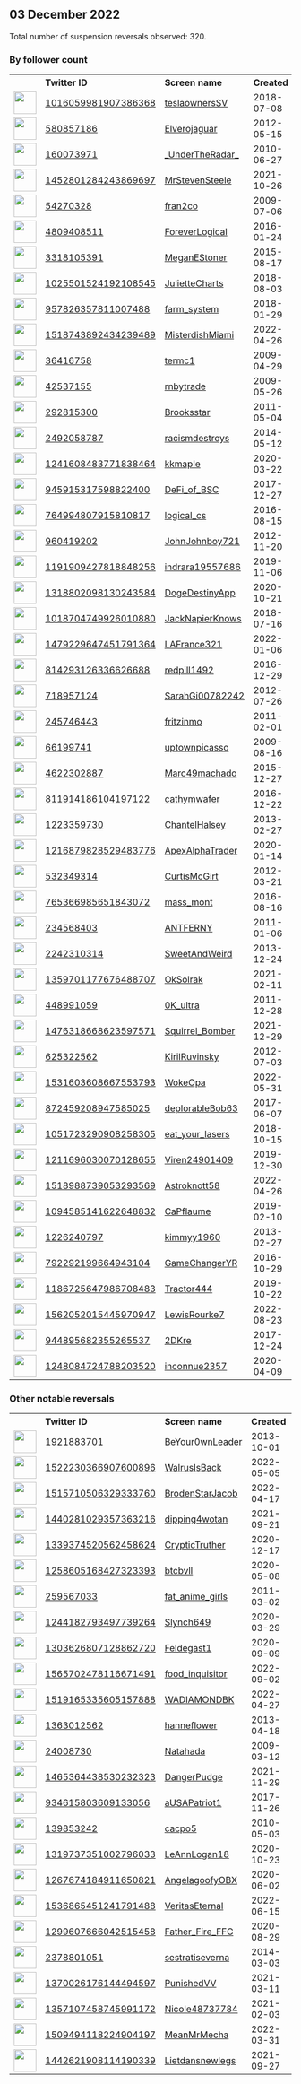
## 03 December 2022
Total number of suspension reversals observed: 320.

### By follower count
<table><tr><th></th><th align="left">Twitter ID</th><th align="left">Screen name</th>
<th align="left">Created</th><th align="left">Status</th><th align="left">Suspended</th><th align="left">Followers</th>
<tr><td><a href="https://pbs.twimg.com/profile_images/1581464502746238978/88EWeHhx_normal.jpg"><img src="https://pbs.twimg.com/profile_images/1581464502746238978/88EWeHhx_normal.jpg" width="40px" height="40px" align="center"/></a></td><td><a href="https://twitter.com/intent/user?user_id=1016059981907386368">1016059981907386368</a></td><td><a href="https://twitter.com/teslaownersSV">teslaownersSV</a></td><td>2018-07-08</td><td align="center"></td><td>2022-12-01</td><td>730760</td></tr>
<tr><td><a href="https://pbs.twimg.com/profile_images/879386710446133249/Hc6lh6sW_normal.jpg"><img src="https://pbs.twimg.com/profile_images/879386710446133249/Hc6lh6sW_normal.jpg" width="40px" height="40px" align="center"/></a></td><td><a href="https://twitter.com/intent/user?user_id=580857186">580857186</a></td><td><a href="https://twitter.com/Elverojaguar">Elverojaguar</a></td><td>2012-05-15</td><td align="center"></td><td></td><td>386681</td></tr>
<tr><td><a href="https://pbs.twimg.com/profile_images/378800000195393072/dfe73b30afd24110071a54e24ac9a3f8_normal.png"><img src="https://pbs.twimg.com/profile_images/378800000195393072/dfe73b30afd24110071a54e24ac9a3f8_normal.png" width="40px" height="40px" align="center"/></a></td><td><a href="https://twitter.com/intent/user?user_id=160073971">160073971</a></td><td><a href="https://twitter.com/_UnderTheRadar_">_UnderTheRadar_</a></td><td>2010-06-27</td><td align="center"></td><td></td><td>76700</td></tr>
<tr><td><a href="https://pbs.twimg.com/profile_images/1580767890617376768/l-gVENMn_normal.jpg"><img src="https://pbs.twimg.com/profile_images/1580767890617376768/l-gVENMn_normal.jpg" width="40px" height="40px" align="center"/></a></td><td><a href="https://twitter.com/intent/user?user_id=1452801284243869697">1452801284243869697</a></td><td><a href="https://twitter.com/MrStevenSteele">MrStevenSteele</a></td><td>2021-10-26</td><td align="center"></td><td>2022-12-01</td><td>56892</td></tr>
<tr><td><a href="https://pbs.twimg.com/profile_images/494556299/Image034_normal.jpg"><img src="https://pbs.twimg.com/profile_images/494556299/Image034_normal.jpg" width="40px" height="40px" align="center"/></a></td><td><a href="https://twitter.com/intent/user?user_id=54270328">54270328</a></td><td><a href="https://twitter.com/fran2co">fran2co</a></td><td>2009-07-06</td><td align="center"></td><td>2022-11-30</td><td>39025</td></tr>
<tr><td><a href="https://pbs.twimg.com/profile_images/893658949995577344/JpVqr5CV_normal.jpg"><img src="https://pbs.twimg.com/profile_images/893658949995577344/JpVqr5CV_normal.jpg" width="40px" height="40px" align="center"/></a></td><td><a href="https://twitter.com/intent/user?user_id=4809408511">4809408511</a></td><td><a href="https://twitter.com/ForeverLogical">ForeverLogical</a></td><td>2016-01-24</td><td align="center"></td><td></td><td>26980</td></tr>
<tr><td><a href="https://pbs.twimg.com/profile_images/1588372534587805696/ybxClUM5_normal.jpg"><img src="https://pbs.twimg.com/profile_images/1588372534587805696/ybxClUM5_normal.jpg" width="40px" height="40px" align="center"/></a></td><td><a href="https://twitter.com/intent/user?user_id=3318105391">3318105391</a></td><td><a href="https://twitter.com/MeganEStoner">MeganEStoner</a></td><td>2015-08-17</td><td align="center">🔒</td><td>2022-11-25</td><td>24196</td></tr>
<tr><td><a href="https://pbs.twimg.com/profile_images/1611702845371305985/JSGGfftM_normal.jpg"><img src="https://pbs.twimg.com/profile_images/1611702845371305985/JSGGfftM_normal.jpg" width="40px" height="40px" align="center"/></a></td><td><a href="https://twitter.com/intent/user?user_id=1025501524192108545">1025501524192108545</a></td><td><a href="https://twitter.com/JulietteCharts">JulietteCharts</a></td><td>2018-08-03</td><td align="center"></td><td>2022-11-14</td><td>16964</td></tr>
<tr><td><a href="https://pbs.twimg.com/profile_images/1319094399934951424/2NrXnMMB_normal.jpg"><img src="https://pbs.twimg.com/profile_images/1319094399934951424/2NrXnMMB_normal.jpg" width="40px" height="40px" align="center"/></a></td><td><a href="https://twitter.com/intent/user?user_id=957826357811007488">957826357811007488</a></td><td><a href="https://twitter.com/farm_system">farm_system</a></td><td>2018-01-29</td><td align="center"></td><td></td><td>15675</td></tr>
<tr><td><a href="https://pbs.twimg.com/profile_images/1518761574965596161/vA8MYqmN_normal.jpg"><img src="https://pbs.twimg.com/profile_images/1518761574965596161/vA8MYqmN_normal.jpg" width="40px" height="40px" align="center"/></a></td><td><a href="https://twitter.com/intent/user?user_id=1518743892434239489">1518743892434239489</a></td><td><a href="https://twitter.com/MisterdishMiami">MisterdishMiami</a></td><td>2022-04-26</td><td align="center">👋</td><td>2022-10-20</td><td>11193</td></tr>
<tr><td><a href="https://pbs.twimg.com/profile_images/1270526043514982405/iemrGLHv_normal.jpg"><img src="https://pbs.twimg.com/profile_images/1270526043514982405/iemrGLHv_normal.jpg" width="40px" height="40px" align="center"/></a></td><td><a href="https://twitter.com/intent/user?user_id=36416758">36416758</a></td><td><a href="https://twitter.com/termc1">termc1</a></td><td>2009-04-29</td><td align="center">🚫</td><td></td><td>8697</td></tr>
<tr><td><a href="https://pbs.twimg.com/profile_images/1631759202929483778/BItxT3FL_normal.jpg"><img src="https://pbs.twimg.com/profile_images/1631759202929483778/BItxT3FL_normal.jpg" width="40px" height="40px" align="center"/></a></td><td><a href="https://twitter.com/intent/user?user_id=42537155">42537155</a></td><td><a href="https://twitter.com/rnbytrade">rnbytrade</a></td><td>2009-05-26</td><td align="center"></td><td>2022-04-23</td><td>8099</td></tr>
<tr><td><a href="https://pbs.twimg.com/profile_images/1599093174194028544/rB3ExwiD_normal.jpg"><img src="https://pbs.twimg.com/profile_images/1599093174194028544/rB3ExwiD_normal.jpg" width="40px" height="40px" align="center"/></a></td><td><a href="https://twitter.com/intent/user?user_id=292815300">292815300</a></td><td><a href="https://twitter.com/Brooksstar">Brooksstar</a></td><td>2011-05-04</td><td align="center"></td><td></td><td>7490</td></tr>
<tr><td><a href="https://pbs.twimg.com/profile_images/1623500194426892288/blr1mabc_normal.jpg"><img src="https://pbs.twimg.com/profile_images/1623500194426892288/blr1mabc_normal.jpg" width="40px" height="40px" align="center"/></a></td><td><a href="https://twitter.com/intent/user?user_id=2492058787">2492058787</a></td><td><a href="https://twitter.com/racismdestroys">racismdestroys</a></td><td>2014-05-12</td><td align="center"></td><td></td><td>7430</td></tr>
<tr><td><a href="https://pbs.twimg.com/profile_images/1640412629549346816/cTys3Qiq_normal.jpg"><img src="https://pbs.twimg.com/profile_images/1640412629549346816/cTys3Qiq_normal.jpg" width="40px" height="40px" align="center"/></a></td><td><a href="https://twitter.com/intent/user?user_id=1241608483771838464">1241608483771838464</a></td><td><a href="https://twitter.com/kkmapIe">kkmapIe</a></td><td>2020-03-22</td><td align="center"></td><td></td><td>7240</td></tr>
<tr><td><a href="https://pbs.twimg.com/profile_images/1500844199825985536/_XjxLBXF_normal.jpg"><img src="https://pbs.twimg.com/profile_images/1500844199825985536/_XjxLBXF_normal.jpg" width="40px" height="40px" align="center"/></a></td><td><a href="https://twitter.com/intent/user?user_id=945915317598822400">945915317598822400</a></td><td><a href="https://twitter.com/DeFi_of_BSC">DeFi_of_BSC</a></td><td>2017-12-27</td><td align="center"></td><td>2022-11-08</td><td>6970</td></tr>
<tr><td><a href="https://pbs.twimg.com/profile_images/1648355489187545089/SqppkPce_normal.jpg"><img src="https://pbs.twimg.com/profile_images/1648355489187545089/SqppkPce_normal.jpg" width="40px" height="40px" align="center"/></a></td><td><a href="https://twitter.com/intent/user?user_id=764994807915810817">764994807915810817</a></td><td><a href="https://twitter.com/logical_cs">logical_cs</a></td><td>2016-08-15</td><td align="center"></td><td></td><td>6472</td></tr>
<tr><td><a href="https://pbs.twimg.com/profile_images/1656248254567153664/-NGDqZxo_normal.jpg"><img src="https://pbs.twimg.com/profile_images/1656248254567153664/-NGDqZxo_normal.jpg" width="40px" height="40px" align="center"/></a></td><td><a href="https://twitter.com/intent/user?user_id=960419202">960419202</a></td><td><a href="https://twitter.com/JohnJohnboy721">JohnJohnboy721</a></td><td>2012-11-20</td><td align="center"></td><td>2022-11-08</td><td>6420</td></tr>
<tr><td><a href="https://pbs.twimg.com/profile_images/1629503903711600641/ztb3m5ix_normal.jpg"><img src="https://pbs.twimg.com/profile_images/1629503903711600641/ztb3m5ix_normal.jpg" width="40px" height="40px" align="center"/></a></td><td><a href="https://twitter.com/intent/user?user_id=1191909427818848256">1191909427818848256</a></td><td><a href="https://twitter.com/indrara19557686">indrara19557686</a></td><td>2019-11-06</td><td align="center"></td><td>2022-11-08</td><td>6147</td></tr>
<tr><td><a href="https://pbs.twimg.com/profile_images/1651946997794971653/hQZmFMB__normal.jpg"><img src="https://pbs.twimg.com/profile_images/1651946997794971653/hQZmFMB__normal.jpg" width="40px" height="40px" align="center"/></a></td><td><a href="https://twitter.com/intent/user?user_id=1318802098130243584">1318802098130243584</a></td><td><a href="https://twitter.com/DogeDestinyApp">DogeDestinyApp</a></td><td>2020-10-21</td><td align="center"></td><td>2022-12-02</td><td>5838</td></tr>
<tr><td><a href="https://pbs.twimg.com/profile_images/1643791382874554371/DLX3fMYN_normal.jpg"><img src="https://pbs.twimg.com/profile_images/1643791382874554371/DLX3fMYN_normal.jpg" width="40px" height="40px" align="center"/></a></td><td><a href="https://twitter.com/intent/user?user_id=1018704749926010880">1018704749926010880</a></td><td><a href="https://twitter.com/JackNapierKnows">JackNapierKnows</a></td><td>2018-07-16</td><td align="center"></td><td>2022-03-30</td><td>5833</td></tr>
<tr><td><a href="https://pbs.twimg.com/profile_images/1604042118242209793/adIBAZSb_normal.jpg"><img src="https://pbs.twimg.com/profile_images/1604042118242209793/adIBAZSb_normal.jpg" width="40px" height="40px" align="center"/></a></td><td><a href="https://twitter.com/intent/user?user_id=1479229647451791364">1479229647451791364</a></td><td><a href="https://twitter.com/LAFrance321">LAFrance321</a></td><td>2022-01-06</td><td align="center">🚫</td><td>2022-10-20</td><td>5641</td></tr>
<tr><td><a href="https://pbs.twimg.com/profile_images/1611116729844879360/WEbYldwX_normal.jpg"><img src="https://pbs.twimg.com/profile_images/1611116729844879360/WEbYldwX_normal.jpg" width="40px" height="40px" align="center"/></a></td><td><a href="https://twitter.com/intent/user?user_id=814293126336626688">814293126336626688</a></td><td><a href="https://twitter.com/redpill1492">redpill1492</a></td><td>2016-12-29</td><td align="center"></td><td></td><td>5557</td></tr>
<tr><td><a href="https://pbs.twimg.com/profile_images/1637514552924405760/3jj0WvHy_normal.png"><img src="https://pbs.twimg.com/profile_images/1637514552924405760/3jj0WvHy_normal.png" width="40px" height="40px" align="center"/></a></td><td><a href="https://twitter.com/intent/user?user_id=718957124">718957124</a></td><td><a href="https://twitter.com/SarahGi00782242">SarahGi00782242</a></td><td>2012-07-26</td><td align="center"></td><td>2022-09-19</td><td>5166</td></tr>
<tr><td><a href="https://pbs.twimg.com/profile_images/1518521279615225856/ESElkWAn_normal.jpg"><img src="https://pbs.twimg.com/profile_images/1518521279615225856/ESElkWAn_normal.jpg" width="40px" height="40px" align="center"/></a></td><td><a href="https://twitter.com/intent/user?user_id=245746443">245746443</a></td><td><a href="https://twitter.com/fritzinmo">fritzinmo</a></td><td>2011-02-01</td><td align="center"></td><td>2022-10-21</td><td>4640</td></tr>
<tr><td><a href="https://pbs.twimg.com/profile_images/1647759817145024512/iF4TOsCq_normal.jpg"><img src="https://pbs.twimg.com/profile_images/1647759817145024512/iF4TOsCq_normal.jpg" width="40px" height="40px" align="center"/></a></td><td><a href="https://twitter.com/intent/user?user_id=66199741">66199741</a></td><td><a href="https://twitter.com/uptownpicasso">uptownpicasso</a></td><td>2009-08-16</td><td align="center"></td><td></td><td>4132</td></tr>
<tr><td><a href="https://pbs.twimg.com/profile_images/1610377251861811200/EuushOJb_normal.jpg"><img src="https://pbs.twimg.com/profile_images/1610377251861811200/EuushOJb_normal.jpg" width="40px" height="40px" align="center"/></a></td><td><a href="https://twitter.com/intent/user?user_id=4622302887">4622302887</a></td><td><a href="https://twitter.com/Marc49machado">Marc49machado</a></td><td>2015-12-27</td><td align="center"></td><td>2022-09-09</td><td>4131</td></tr>
<tr><td><a href="https://pbs.twimg.com/profile_images/818604724605845506/RutS25CW_normal.jpg"><img src="https://pbs.twimg.com/profile_images/818604724605845506/RutS25CW_normal.jpg" width="40px" height="40px" align="center"/></a></td><td><a href="https://twitter.com/intent/user?user_id=811914186104197122">811914186104197122</a></td><td><a href="https://twitter.com/cathymwafer">cathymwafer</a></td><td>2016-12-22</td><td align="center"></td><td>2022-07-16</td><td>4062</td></tr>
<tr><td><a href="https://pbs.twimg.com/profile_images/1371203452685021187/vZJ6nHPy_normal.jpg"><img src="https://pbs.twimg.com/profile_images/1371203452685021187/vZJ6nHPy_normal.jpg" width="40px" height="40px" align="center"/></a></td><td><a href="https://twitter.com/intent/user?user_id=1223359730">1223359730</a></td><td><a href="https://twitter.com/ChantelHalsey">ChantelHalsey</a></td><td>2013-02-27</td><td align="center"></td><td></td><td>3685</td></tr>
<tr><td><a href="https://pbs.twimg.com/profile_images/1417929726144962563/XjwMdcgo_normal.jpg"><img src="https://pbs.twimg.com/profile_images/1417929726144962563/XjwMdcgo_normal.jpg" width="40px" height="40px" align="center"/></a></td><td><a href="https://twitter.com/intent/user?user_id=1216879828529483776">1216879828529483776</a></td><td><a href="https://twitter.com/ApexAlphaTrader">ApexAlphaTrader</a></td><td>2020-01-14</td><td align="center"></td><td>2022-10-29</td><td>3637</td></tr>
<tr><td><a href="https://pbs.twimg.com/profile_images/1142170041552646145/oyQmjSG__normal.jpg"><img src="https://pbs.twimg.com/profile_images/1142170041552646145/oyQmjSG__normal.jpg" width="40px" height="40px" align="center"/></a></td><td><a href="https://twitter.com/intent/user?user_id=532349314">532349314</a></td><td><a href="https://twitter.com/CurtisMcGirt">CurtisMcGirt</a></td><td>2012-03-21</td><td align="center"></td><td></td><td>3598</td></tr>
<tr><td><a href="https://pbs.twimg.com/profile_images/1636906935768297472/qzkH3dgh_normal.jpg"><img src="https://pbs.twimg.com/profile_images/1636906935768297472/qzkH3dgh_normal.jpg" width="40px" height="40px" align="center"/></a></td><td><a href="https://twitter.com/intent/user?user_id=765366985651843072">765366985651843072</a></td><td><a href="https://twitter.com/mass_mont">mass_mont</a></td><td>2016-08-16</td><td align="center"></td><td></td><td>3518</td></tr>
<tr><td><a href="https://pbs.twimg.com/profile_images/1620600175201771520/vbYT4Eyt_normal.jpg"><img src="https://pbs.twimg.com/profile_images/1620600175201771520/vbYT4Eyt_normal.jpg" width="40px" height="40px" align="center"/></a></td><td><a href="https://twitter.com/intent/user?user_id=234568403">234568403</a></td><td><a href="https://twitter.com/ANTFERNY">ANTFERNY</a></td><td>2011-01-06</td><td align="center"></td><td></td><td>3143</td></tr>
<tr><td><a href="https://pbs.twimg.com/profile_images/1599066033465266176/1mca_6Nn_normal.jpg"><img src="https://pbs.twimg.com/profile_images/1599066033465266176/1mca_6Nn_normal.jpg" width="40px" height="40px" align="center"/></a></td><td><a href="https://twitter.com/intent/user?user_id=2242310314">2242310314</a></td><td><a href="https://twitter.com/SweetAndWeird">SweetAndWeird</a></td><td>2013-12-24</td><td align="center">🚫</td><td></td><td>3117</td></tr>
<tr><td><a href="https://pbs.twimg.com/profile_images/1445711875434369035/-ygMOLUV_normal.jpg"><img src="https://pbs.twimg.com/profile_images/1445711875434369035/-ygMOLUV_normal.jpg" width="40px" height="40px" align="center"/></a></td><td><a href="https://twitter.com/intent/user?user_id=1359701177676488707">1359701177676488707</a></td><td><a href="https://twitter.com/OkSolrak">OkSolrak</a></td><td>2021-02-11</td><td align="center"></td><td>2022-08-19</td><td>3041</td></tr>
<tr><td><a href="https://pbs.twimg.com/profile_images/971090597674209281/bm2U-T5N_normal.jpg"><img src="https://pbs.twimg.com/profile_images/971090597674209281/bm2U-T5N_normal.jpg" width="40px" height="40px" align="center"/></a></td><td><a href="https://twitter.com/intent/user?user_id=448991059">448991059</a></td><td><a href="https://twitter.com/0K_ultra">0K_ultra</a></td><td>2011-12-28</td><td align="center"></td><td></td><td>2970</td></tr>
<tr><td><a href="https://pbs.twimg.com/profile_images/1587655079095574528/L6mYYv1W_normal.jpg"><img src="https://pbs.twimg.com/profile_images/1587655079095574528/L6mYYv1W_normal.jpg" width="40px" height="40px" align="center"/></a></td><td><a href="https://twitter.com/intent/user?user_id=1476318668623597571">1476318668623597571</a></td><td><a href="https://twitter.com/Squirrel_Bomber">Squirrel_Bomber</a></td><td>2021-12-29</td><td align="center"></td><td>2022-11-23</td><td>2925</td></tr>
<tr><td><a href="https://pbs.twimg.com/profile_images/863910743258701824/mXSZRCiY_normal.jpg"><img src="https://pbs.twimg.com/profile_images/863910743258701824/mXSZRCiY_normal.jpg" width="40px" height="40px" align="center"/></a></td><td><a href="https://twitter.com/intent/user?user_id=625322562">625322562</a></td><td><a href="https://twitter.com/KirilRuvinsky">KirilRuvinsky</a></td><td>2012-07-03</td><td align="center"></td><td>2022-11-20</td><td>2798</td></tr>
<tr><td><a href="https://pbs.twimg.com/profile_images/1553781538470477826/rn3eTQaz_normal.jpg"><img src="https://pbs.twimg.com/profile_images/1553781538470477826/rn3eTQaz_normal.jpg" width="40px" height="40px" align="center"/></a></td><td><a href="https://twitter.com/intent/user?user_id=1531603608667553793">1531603608667553793</a></td><td><a href="https://twitter.com/WokeOpa">WokeOpa</a></td><td>2022-05-31</td><td align="center"></td><td>2022-11-09</td><td>2787</td></tr>
<tr><td><a href="https://pbs.twimg.com/profile_images/1221424835626262528/mSyVPX09_normal.jpg"><img src="https://pbs.twimg.com/profile_images/1221424835626262528/mSyVPX09_normal.jpg" width="40px" height="40px" align="center"/></a></td><td><a href="https://twitter.com/intent/user?user_id=872459208947585025">872459208947585025</a></td><td><a href="https://twitter.com/deplorableBob63">deplorableBob63</a></td><td>2017-06-07</td><td align="center"></td><td>2022-10-29</td><td>2716</td></tr>
<tr><td><a href="https://pbs.twimg.com/profile_images/1600138348005318657/_5QdAZIF_normal.jpg"><img src="https://pbs.twimg.com/profile_images/1600138348005318657/_5QdAZIF_normal.jpg" width="40px" height="40px" align="center"/></a></td><td><a href="https://twitter.com/intent/user?user_id=1051723290908258305">1051723290908258305</a></td><td><a href="https://twitter.com/eat_your_lasers">eat_your_lasers</a></td><td>2018-10-15</td><td align="center"></td><td>2022-10-07</td><td>2677</td></tr>
<tr><td><a href="https://pbs.twimg.com/profile_images/1513014264461729794/bHha6FvV_normal.jpg"><img src="https://pbs.twimg.com/profile_images/1513014264461729794/bHha6FvV_normal.jpg" width="40px" height="40px" align="center"/></a></td><td><a href="https://twitter.com/intent/user?user_id=1211696030070128655">1211696030070128655</a></td><td><a href="https://twitter.com/Viren24901409">Viren24901409</a></td><td>2019-12-30</td><td align="center"></td><td>2022-07-15</td><td>2654</td></tr>
<tr><td><a href="https://pbs.twimg.com/profile_images/1518988921291612164/tqpt5AVb_normal.jpg"><img src="https://pbs.twimg.com/profile_images/1518988921291612164/tqpt5AVb_normal.jpg" width="40px" height="40px" align="center"/></a></td><td><a href="https://twitter.com/intent/user?user_id=1518988739053293569">1518988739053293569</a></td><td><a href="https://twitter.com/Astroknott58">Astroknott58</a></td><td>2022-04-26</td><td align="center"></td><td>2022-10-29</td><td>2634</td></tr>
<tr><td><a href="https://pbs.twimg.com/profile_images/1102778372369858560/lwXgt4Ds_normal.jpg"><img src="https://pbs.twimg.com/profile_images/1102778372369858560/lwXgt4Ds_normal.jpg" width="40px" height="40px" align="center"/></a></td><td><a href="https://twitter.com/intent/user?user_id=1094585141622648832">1094585141622648832</a></td><td><a href="https://twitter.com/CaPflaume">CaPflaume</a></td><td>2019-02-10</td><td align="center"></td><td>2022-10-29</td><td>2541</td></tr>
<tr><td><a href="https://pbs.twimg.com/profile_images/1258909620665540608/HZRdg7fP_normal.jpg"><img src="https://pbs.twimg.com/profile_images/1258909620665540608/HZRdg7fP_normal.jpg" width="40px" height="40px" align="center"/></a></td><td><a href="https://twitter.com/intent/user?user_id=1226240797">1226240797</a></td><td><a href="https://twitter.com/kimmyy1960">kimmyy1960</a></td><td>2013-02-27</td><td align="center">🚫</td><td></td><td>2524</td></tr>
<tr><td><a href="https://pbs.twimg.com/profile_images/1613771979756310529/BpkQIPQZ_normal.jpg"><img src="https://pbs.twimg.com/profile_images/1613771979756310529/BpkQIPQZ_normal.jpg" width="40px" height="40px" align="center"/></a></td><td><a href="https://twitter.com/intent/user?user_id=792292199664943104">792292199664943104</a></td><td><a href="https://twitter.com/GameChangerYR">GameChangerYR</a></td><td>2016-10-29</td><td align="center"></td><td></td><td>2518</td></tr>
<tr><td><a href="https://pbs.twimg.com/profile_images/1621276299758125056/cYvIfx7N_normal.jpg"><img src="https://pbs.twimg.com/profile_images/1621276299758125056/cYvIfx7N_normal.jpg" width="40px" height="40px" align="center"/></a></td><td><a href="https://twitter.com/intent/user?user_id=1186725647986708483">1186725647986708483</a></td><td><a href="https://twitter.com/Tractor444">Tractor444</a></td><td>2019-10-22</td><td align="center"></td><td></td><td>2494</td></tr>
<tr><td><a href="https://pbs.twimg.com/profile_images/1562052433152466945/HLyodDVI_normal.png"><img src="https://pbs.twimg.com/profile_images/1562052433152466945/HLyodDVI_normal.png" width="40px" height="40px" align="center"/></a></td><td><a href="https://twitter.com/intent/user?user_id=1562052015445970947">1562052015445970947</a></td><td><a href="https://twitter.com/LewisRourke7">LewisRourke7</a></td><td>2022-08-23</td><td align="center"></td><td>2022-09-30</td><td>2434</td></tr>
<tr><td><a href="https://pbs.twimg.com/profile_images/1628813738898759681/Mm4RsYDT_normal.jpg"><img src="https://pbs.twimg.com/profile_images/1628813738898759681/Mm4RsYDT_normal.jpg" width="40px" height="40px" align="center"/></a></td><td><a href="https://twitter.com/intent/user?user_id=944895682355265537">944895682355265537</a></td><td><a href="https://twitter.com/2DKre">2DKre</a></td><td>2017-12-24</td><td align="center"></td><td>2022-09-07</td><td>2380</td></tr>
<tr><td><a href="https://pbs.twimg.com/profile_images/1649469309356220421/0mtN_Vsv_normal.jpg"><img src="https://pbs.twimg.com/profile_images/1649469309356220421/0mtN_Vsv_normal.jpg" width="40px" height="40px" align="center"/></a></td><td><a href="https://twitter.com/intent/user?user_id=1248084724788203520">1248084724788203520</a></td><td><a href="https://twitter.com/inconnue2357">inconnue2357</a></td><td>2020-04-09</td><td align="center"></td><td>2022-11-30</td><td>2337</td></tr>
</table>

### Other notable reversals
<table><tr><th></th><th align="left">Twitter ID</th><th align="left">Screen name</th>
<th align="left">Created</th><th align="left">Status</th><th align="left">Suspended</th><th align="left">Followers</th>
<tr><td><a href="https://pbs.twimg.com/profile_images/1054687558548914177/R90LXRUu_normal.jpg"><img src="https://pbs.twimg.com/profile_images/1054687558548914177/R90LXRUu_normal.jpg" width="40px" height="40px" align="center"/></a></td><td><a href="https://twitter.com/intent/user?user_id=1921883701">1921883701</a></td><td><a href="https://twitter.com/BeYour0wnLeader">BeYour0wnLeader</a></td><td>2013-10-01</td><td align="center"></td><td>2022-10-29</td><td>1696</td></tr>
<tr><td><a href="https://pbs.twimg.com/profile_images/1522231042865778689/12Gv1qP2_normal.jpg"><img src="https://pbs.twimg.com/profile_images/1522231042865778689/12Gv1qP2_normal.jpg" width="40px" height="40px" align="center"/></a></td><td><a href="https://twitter.com/intent/user?user_id=1522230366907600896">1522230366907600896</a></td><td><a href="https://twitter.com/WalrusIsBack">WalrusIsBack</a></td><td>2022-05-05</td><td align="center"></td><td>2022-11-23</td><td>918</td></tr>
<tr><td><a href="https://pbs.twimg.com/profile_images/1515711701148184578/qWU_kcUa_normal.jpg"><img src="https://pbs.twimg.com/profile_images/1515711701148184578/qWU_kcUa_normal.jpg" width="40px" height="40px" align="center"/></a></td><td><a href="https://twitter.com/intent/user?user_id=1515710506329333760">1515710506329333760</a></td><td><a href="https://twitter.com/BrodenStarJacob">BrodenStarJacob</a></td><td>2022-04-17</td><td align="center"></td><td>2022-11-13</td><td>556</td></tr>
<tr><td><a href="https://pbs.twimg.com/profile_images/1630289879677452289/GqhFjRld_normal.jpg"><img src="https://pbs.twimg.com/profile_images/1630289879677452289/GqhFjRld_normal.jpg" width="40px" height="40px" align="center"/></a></td><td><a href="https://twitter.com/intent/user?user_id=1440281029357363216">1440281029357363216</a></td><td><a href="https://twitter.com/dipping4wotan">dipping4wotan</a></td><td>2021-09-21</td><td align="center"></td><td>2022-11-08</td><td>14</td></tr>
<tr><td><a href="https://pbs.twimg.com/profile_images/1444380196308611072/j8COBlxH_normal.jpg"><img src="https://pbs.twimg.com/profile_images/1444380196308611072/j8COBlxH_normal.jpg" width="40px" height="40px" align="center"/></a></td><td><a href="https://twitter.com/intent/user?user_id=1339374520562458624">1339374520562458624</a></td><td><a href="https://twitter.com/CrypticTruther">CrypticTruther</a></td><td>2020-12-17</td><td align="center"></td><td>2022-10-29</td><td>1874</td></tr>
<tr><td><a href="https://pbs.twimg.com/profile_images/1598712038515015688/I1ZDpXs6_normal.jpg"><img src="https://pbs.twimg.com/profile_images/1598712038515015688/I1ZDpXs6_normal.jpg" width="40px" height="40px" align="center"/></a></td><td><a href="https://twitter.com/intent/user?user_id=1258605168427323393">1258605168427323393</a></td><td><a href="https://twitter.com/btcbvll">btcbvll</a></td><td>2020-05-08</td><td align="center">👋</td><td>2022-11-16</td><td>0</td></tr>
<tr><td><a href="https://pbs.twimg.com/profile_images/1639170019501412352/PR_9JvyH_normal.jpg"><img src="https://pbs.twimg.com/profile_images/1639170019501412352/PR_9JvyH_normal.jpg" width="40px" height="40px" align="center"/></a></td><td><a href="https://twitter.com/intent/user?user_id=259567033">259567033</a></td><td><a href="https://twitter.com/fat_anime_girls">fat_anime_girls</a></td><td>2011-03-02</td><td align="center"></td><td>2022-11-10</td><td>331</td></tr>
<tr><td><a href="https://pbs.twimg.com/profile_images/1244183031755268098/iG7KuAfk_normal.jpg"><img src="https://pbs.twimg.com/profile_images/1244183031755268098/iG7KuAfk_normal.jpg" width="40px" height="40px" align="center"/></a></td><td><a href="https://twitter.com/intent/user?user_id=1244182793497739264">1244182793497739264</a></td><td><a href="https://twitter.com/Slynch649">Slynch649</a></td><td>2020-03-29</td><td align="center"></td><td>2022-10-20</td><td>44</td></tr>
<tr><td><a href="https://pbs.twimg.com/profile_images/1563625246275641347/NNhPK1jY_normal.jpg"><img src="https://pbs.twimg.com/profile_images/1563625246275641347/NNhPK1jY_normal.jpg" width="40px" height="40px" align="center"/></a></td><td><a href="https://twitter.com/intent/user?user_id=1303626807128862720">1303626807128862720</a></td><td><a href="https://twitter.com/Feldegast1">Feldegast1</a></td><td>2020-09-09</td><td align="center"></td><td>2022-11-09</td><td>1691</td></tr>
<tr><td><a href="https://pbs.twimg.com/profile_images/1636421580812066816/bBDcRkw5_normal.jpg"><img src="https://pbs.twimg.com/profile_images/1636421580812066816/bBDcRkw5_normal.jpg" width="40px" height="40px" align="center"/></a></td><td><a href="https://twitter.com/intent/user?user_id=1565702478116671491">1565702478116671491</a></td><td><a href="https://twitter.com/food_inquisitor">food_inquisitor</a></td><td>2022-09-02</td><td align="center"></td><td>2022-11-10</td><td>486</td></tr>
<tr><td><a href="https://pbs.twimg.com/profile_images/1588999610835832832/jIhavswO_normal.jpg"><img src="https://pbs.twimg.com/profile_images/1588999610835832832/jIhavswO_normal.jpg" width="40px" height="40px" align="center"/></a></td><td><a href="https://twitter.com/intent/user?user_id=1519165335605157888">1519165335605157888</a></td><td><a href="https://twitter.com/WADIAMONDBK">WADIAMONDBK</a></td><td>2022-04-27</td><td align="center">🚫</td><td>2022-11-09</td><td>2324</td></tr>
<tr><td><a href="https://pbs.twimg.com/profile_images/1315120140099284992/dlldp-zG_normal.jpg"><img src="https://pbs.twimg.com/profile_images/1315120140099284992/dlldp-zG_normal.jpg" width="40px" height="40px" align="center"/></a></td><td><a href="https://twitter.com/intent/user?user_id=1363012562">1363012562</a></td><td><a href="https://twitter.com/hanneflower">hanneflower</a></td><td>2013-04-18</td><td align="center"></td><td>2022-10-29</td><td>331</td></tr>
<tr><td><a href="https://pbs.twimg.com/profile_images/2148002982/Family_Scuba_normal.jpg"><img src="https://pbs.twimg.com/profile_images/2148002982/Family_Scuba_normal.jpg" width="40px" height="40px" align="center"/></a></td><td><a href="https://twitter.com/intent/user?user_id=24008730">24008730</a></td><td><a href="https://twitter.com/Natahada">Natahada</a></td><td>2009-03-12</td><td align="center">🔒🚫</td><td>2022-11-08</td><td>9</td></tr>
<tr><td><a href="https://pbs.twimg.com/profile_images/1586459921670815744/EDLeYpDC_normal.jpg"><img src="https://pbs.twimg.com/profile_images/1586459921670815744/EDLeYpDC_normal.jpg" width="40px" height="40px" align="center"/></a></td><td><a href="https://twitter.com/intent/user?user_id=1465364438530232323">1465364438530232323</a></td><td><a href="https://twitter.com/DangerPudge">DangerPudge</a></td><td>2021-11-29</td><td align="center"></td><td>2022-11-10</td><td>419</td></tr>
<tr><td><a href="https://pbs.twimg.com/profile_images/934647269860757504/lgDdroX7_normal.jpg"><img src="https://pbs.twimg.com/profile_images/934647269860757504/lgDdroX7_normal.jpg" width="40px" height="40px" align="center"/></a></td><td><a href="https://twitter.com/intent/user?user_id=934615803609133056">934615803609133056</a></td><td><a href="https://twitter.com/aUSAPatriot1">aUSAPatriot1</a></td><td>2017-11-26</td><td align="center"></td><td>2022-10-29</td><td>2066</td></tr>
<tr><td><a href="https://pbs.twimg.com/profile_images/458558940502970368/dAYU89B5_normal.png"><img src="https://pbs.twimg.com/profile_images/458558940502970368/dAYU89B5_normal.png" width="40px" height="40px" align="center"/></a></td><td><a href="https://twitter.com/intent/user?user_id=139853242">139853242</a></td><td><a href="https://twitter.com/cacpo5">cacpo5</a></td><td>2010-05-03</td><td align="center"></td><td>2022-10-29</td><td>543</td></tr>
<tr><td><a href="https://pbs.twimg.com/profile_images/1333885153677029377/4jTQIDCZ_normal.jpg"><img src="https://pbs.twimg.com/profile_images/1333885153677029377/4jTQIDCZ_normal.jpg" width="40px" height="40px" align="center"/></a></td><td><a href="https://twitter.com/intent/user?user_id=1319737351002796033">1319737351002796033</a></td><td><a href="https://twitter.com/LeAnnLogan18">LeAnnLogan18</a></td><td>2020-10-23</td><td align="center"></td><td>2022-10-29</td><td>911</td></tr>
<tr><td><a href="https://pbs.twimg.com/profile_images/1383818946441142276/y04ugIf0_normal.jpg"><img src="https://pbs.twimg.com/profile_images/1383818946441142276/y04ugIf0_normal.jpg" width="40px" height="40px" align="center"/></a></td><td><a href="https://twitter.com/intent/user?user_id=1267674184911650821">1267674184911650821</a></td><td><a href="https://twitter.com/AngelagoofyOBX">AngelagoofyOBX</a></td><td>2020-06-02</td><td align="center"></td><td>2022-10-29</td><td>832</td></tr>
<tr><td><a href="https://pbs.twimg.com/profile_images/1536866224881139712/59-ORDEl_normal.jpg"><img src="https://pbs.twimg.com/profile_images/1536866224881139712/59-ORDEl_normal.jpg" width="40px" height="40px" align="center"/></a></td><td><a href="https://twitter.com/intent/user?user_id=1536865451241791488">1536865451241791488</a></td><td><a href="https://twitter.com/VeritasEternal">VeritasEternal</a></td><td>2022-06-15</td><td align="center"></td><td>2022-10-20</td><td>1070</td></tr>
<tr><td><a href="https://pbs.twimg.com/profile_images/1467738847706591238/eUIOgBkd_normal.jpg"><img src="https://pbs.twimg.com/profile_images/1467738847706591238/eUIOgBkd_normal.jpg" width="40px" height="40px" align="center"/></a></td><td><a href="https://twitter.com/intent/user?user_id=1299607666042515458">1299607666042515458</a></td><td><a href="https://twitter.com/Father_Fire_FFC">Father_Fire_FFC</a></td><td>2020-08-29</td><td align="center">👋</td><td>2022-07-11</td><td>7</td></tr>
<tr><td><a href="https://pbs.twimg.com/profile_images/1598770141109620746/c_IyRd7Q_normal.jpg"><img src="https://pbs.twimg.com/profile_images/1598770141109620746/c_IyRd7Q_normal.jpg" width="40px" height="40px" align="center"/></a></td><td><a href="https://twitter.com/intent/user?user_id=2378801051">2378801051</a></td><td><a href="https://twitter.com/sestratiseverna">sestratiseverna</a></td><td>2014-03-03</td><td align="center">🔒</td><td>2022-07-16</td><td>711</td></tr>
<tr><td><a href="https://pbs.twimg.com/profile_images/1633202549024075786/UpsiA0Ik_normal.jpg"><img src="https://pbs.twimg.com/profile_images/1633202549024075786/UpsiA0Ik_normal.jpg" width="40px" height="40px" align="center"/></a></td><td><a href="https://twitter.com/intent/user?user_id=1370026176144494597">1370026176144494597</a></td><td><a href="https://twitter.com/PunishedVV">PunishedVV</a></td><td>2021-03-11</td><td align="center">🔒</td><td>2022-11-09</td><td>172</td></tr>
<tr><td><a href="https://pbs.twimg.com/profile_images/1520400364805279746/_nHwVByH_normal.jpg"><img src="https://pbs.twimg.com/profile_images/1520400364805279746/_nHwVByH_normal.jpg" width="40px" height="40px" align="center"/></a></td><td><a href="https://twitter.com/intent/user?user_id=1357107458745991172">1357107458745991172</a></td><td><a href="https://twitter.com/Nicole48737784">Nicole48737784</a></td><td>2021-02-03</td><td align="center"></td><td>2022-10-29</td><td>105</td></tr>
<tr><td><a href="https://pbs.twimg.com/profile_images/1509495703952838656/xA-wh-I6_normal.jpg"><img src="https://pbs.twimg.com/profile_images/1509495703952838656/xA-wh-I6_normal.jpg" width="40px" height="40px" align="center"/></a></td><td><a href="https://twitter.com/intent/user?user_id=1509494118224904197">1509494118224904197</a></td><td><a href="https://twitter.com/MeanMrMecha">MeanMrMecha</a></td><td>2022-03-31</td><td align="center"></td><td>2022-11-13</td><td>278</td></tr>
<tr><td><a href="https://pbs.twimg.com/profile_images/1612933166007730177/3enWSAMG_normal.jpg"><img src="https://pbs.twimg.com/profile_images/1612933166007730177/3enWSAMG_normal.jpg" width="40px" height="40px" align="center"/></a></td><td><a href="https://twitter.com/intent/user?user_id=1442621908114190339">1442621908114190339</a></td><td><a href="https://twitter.com/Lietdansnewlegs">Lietdansnewlegs</a></td><td>2021-09-27</td><td align="center"></td><td>2022-05-23</td><td>268</td></tr>
</table>
